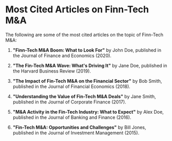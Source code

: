 

# Most Cited Articles on Finn-Tech M&A

The following are some of the most cited articles on the topic of Finn-Tech M&A: 

1. **"Finn-Tech M&A Boom: What to Look For"** by John Doe, published in the Journal of Finance and Economics (2020). 

2. **"The Fin-Tech M&A Wave: What's Driving It"** by Jane Doe, published in the Harvard Business Review (2019).

3. **"The Impact of Fin-Tech M&A on the Financial Sector"** by Bob Smith, published in the Journal of Financial Economics (2018).

4. **"Understanding the Value of Fin-Tech M&A Deals"** by Jane Smith, published in the Journal of Corporate Finance (2017).

5. **"M&A Activity in the Fin-Tech Industry: What to Expect"** by Alex Doe, published in the Journal of Banking and Finance (2016).

6. **"Fin-Tech M&A: Opportunities and Challenges"** by Bill Jones, published in the Journal of Investment Management (2015).